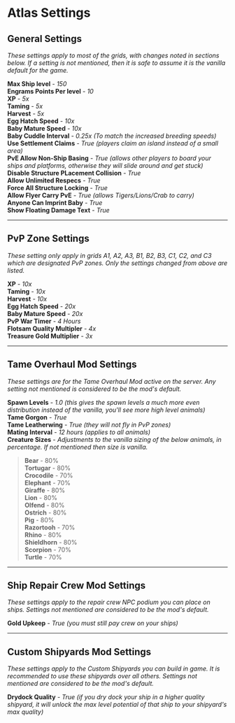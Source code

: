 # **Atlas Settings**

## General Settings
_These settings apply to most of the grids, with changes noted in sections below. If a setting is not mentioned, then it is safe to assume it is the vanilla default for the game._


**Max Ship level** - _150_ <br>
**Engrams Points Per level** - _10_ <br>
**XP** - _5x_ <br>
**Taming** - _5x_ <br>
**Harvest** - _5x_ <br>
**Egg Hatch Speed** - _10x_ <br>
**Baby Mature Speed** - _10x_ <br>
**Baby Cuddle Interval** - _0.25x (To match the increased breeding speeds)_ <br>
**Use Settlement Claims** - _True (players claim an island instead of a small area)_ <br>
**PvE Allow Non-Ship Basing** - _True (allows other players to board your ships and platforms, otherwise they will slide around and get stuck)_ <br>
**Disable Structure PLacement Collision** - _True_ <br>
**Allow Unlimited Respecs** - _True_ <br>
**Force All Structure Locking** - _True_ <br>
**Allow Flyer Carry PvE** - _True (allows Tigers/Lions/Crab to carry)_ <br>
**Anyone Can Imprint Baby** - _True_ <br>
**Show Floating Damage Text** - _True_

---
## PvP Zone Settings
_These setting only apply in grids A1, A2, A3, B1, B2, B3, C1, C2, and C3 which are designated PvP zones. Only the settings changed from above are listed._


**XP** - _10x_ <br>
**Taming** - _10x_ <br>
**Harvest** - _10x_ <br>
**Egg Hatch Speed** - _20x_ <br>
**Baby Mature Speed** - _20x_ <br>
**PvP War Timer** - _4 Hours_ <br>
**Flotsam Quality Multipler** - _4x_ <br>
**Treasure Gold Multiplier** - _3x_

---
## Tame Overhaul Mod Settings
_These settings are for the Tame Overhaul Mod active on the server. Any setting not mentioned is considered to be the mod's default._


**Spawn Levels** - _1.0 (this gives the spawn levels a much more even distribution instead of the vanilla, you'll see more high level animals)_ <br>
**Tame Gorgon** - _True_ <br>
**Tame Leatherwing** - _True (they will not fly in PvP zones)_ <br>
**Mating Interval** - _12 hours (applies to all animals)_ <br>
**Creature Sizes** - _Adjustments to the vanilla sizing of the below animals, in percentage. If not mentioned then size is vanilla._
> **Bear** - 80% <br>
> **Tortugar** - 80% <br>
> **Crocodile** - 70% <br>
> **Elephant** - 70% <br>
> **Giraffe** - 80% <br>
> **Lion** - 80% <br>
> **Olfend** - 80% <br>
> **Ostrich** - 80% <br>
> **Pig** - 80% <br>
> **Razortooh** - 70% <br>
> **Rhino** - 80% <br>
> **Shieldhorn** - 80% <br>
> **Scorpion** - 70% <br>
> **Turtle** - 70%

---
## Ship Repair Crew Mod Settings
_These settings apply to the repair crew NPC podium you can place on ships. Settings not mentioned are considered to be the mod's default._


**Gold Upkeep** - _True (you must still pay crew on your ships)_

---
## Custom Shipyards Mod Settings
_These settings apply to the Custom Shipyards you can build in game. It is recommended to use these shipyards over all others. Settings not mentioned are considered to be the mod's default._


**Drydock Quality** - _True (if you dry dock your ship in a higher quality shipyard, it will unlock the max level potential of that ship to your shipyard's max quality)_